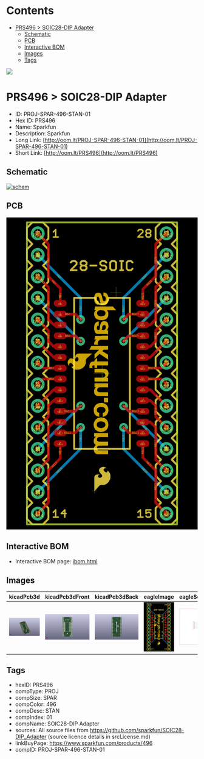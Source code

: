 



Contents
========

* [PRS496 > SOIC28-DIP Adapter](#prs496--soic28-dip-adapter)
	* [Schematic](#schematic)
	* [PCB](#pcb)
	* [Interactive BOM](#interactive-bom)
	* [Images](#images)
	* [Tags](#tags)
  
![][im]
# PRS496 > SOIC28-DIP Adapter

- ID: PROJ-SPAR-496-STAN-01
- Hex ID: PRS496
- Name: Sparkfun
- Description: Sparkfun
- Long Link: [http://oom.lt/PROJ-SPAR-496-STAN-01](http://oom.lt/PROJ-SPAR-496-STAN-01)
- Short Link: [http://oom.lt/PRS496](http://oom.lt/PRS496)

## Schematic
  
[![schem](eagleSchemImage.png)](eagleSchemImage.png)
## PCB
  
[![pcb](eagleImage.png)](eagleImage.png)
## Interactive BOM

- Interactive BOM page: [ibom.html](https://htmlpreview.github.io/?https://github.com/oomlout/oomlout_OOMP_projects/blob/main/PROJ-SPAR-496-STAN-01/kicad/bom/ibom.html)

## Images
  
  

|kicadPcb3d|kicadPcb3dFront|kicadPcb3dBack|eagleImage|eagleSchemImage|
| :---: | :---: | :---: | :---: | :---: |
|[![kicadPcb3d](kicadPcb3d_140.png)](kicadPcb3d.png)|[![kicadPcb3dFront](kicadPcb3dFront_140.png)](kicadPcb3dFront.png)|[![kicadPcb3dBack](kicadPcb3dBack_140.png)](kicadPcb3dBack.png)|[![eagleImage](eagleImage_140.png)](eagleImage.png)|[![eagleSchemImage](eagleSchemImage_140.png)](eagleSchemImage.png)|

## Tags

- hexID: PRS496
- oompType: PROJ
- oompSize: SPAR
- oompColor: 496
- oompDesc: STAN
- oompIndex: 01
- oompName: SOIC28-DIP Adapter
- sources: All source files from https://github.com/sparkfun/SOIC28-DIP_Adapter (source licence details in srcLicense.md)
- linkBuyPage: https://www.sparkfun.com/products/496
- oompID: PROJ-SPAR-496-STAN-01



[im]: kicadPcb3d_450.png
